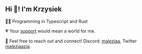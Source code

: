 ## Hi 👋! I'm Krzysiek

👨‍💻 Programming in Typescript and Rust

💗 Your [support](https://github.com/sponsors/malezjaa) would mean a world for me.

💬 Feel free to reach out and connect! Discord: [malezjaa](https://discord.com/users/853738320634576958), Twitter [malezjaazja](https://x.com/malezjaajza).
